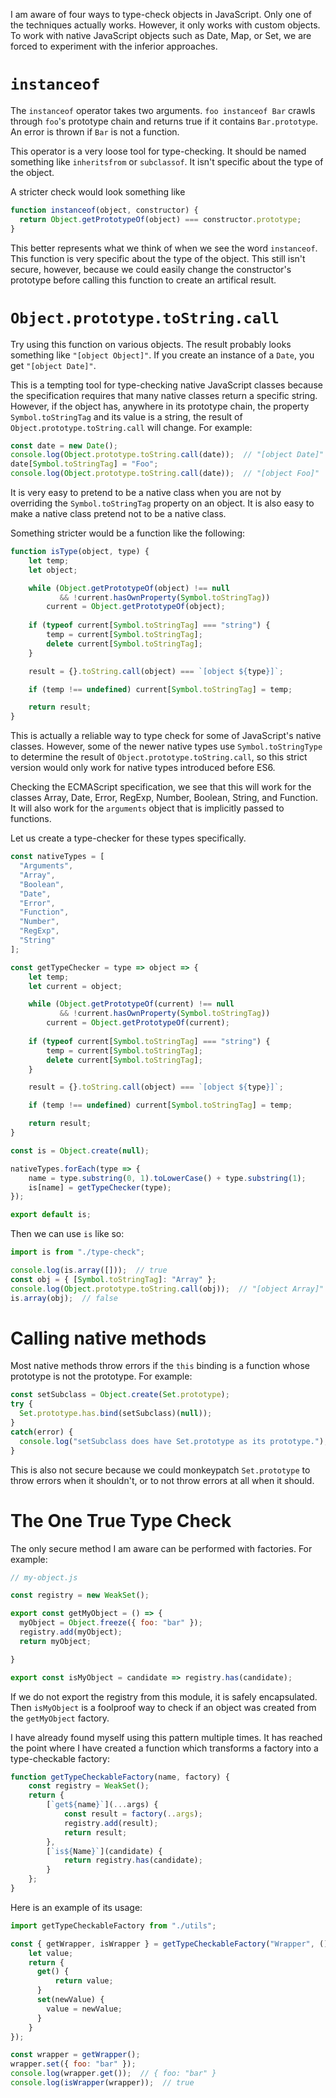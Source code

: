 I am aware of four ways to type-check objects in JavaScript. Only one of the techniques actually works. However, it only works with custom objects. To work with native JavaScript objects such as Date, Map, or Set, we are forced to experiment with the inferior approaches.

# `instanceof`

The `instanceof` operator takes two arguments. `foo instanceof Bar` crawls through `foo`'s prototype chain and returns true if it contains `Bar.prototype`. An error is thrown if `Bar` is not a function.

This operator is a very loose tool for type-checking. It should be named something like `inheritsfrom` or `subclassof`. It isn't specific about the type of the object.

A stricter check would look something like

```javascript 
function instanceof(object, constructor) {
  return Object.getPrototypeOf(object) === constructor.prototype;
}
```

This better represents what we think of when we see the word `instanceof`. This function is very specific about the type of the object. This still isn't secure, however, because we could easily change the constructor's prototype before calling this function to create an artifical result.

# `Object.prototype.toString.call`

Try using this function on various objects. The result probably looks something like `"[object Object]"`. If you create an instance of a `Date`, you get `"[object Date]"`.

This is a tempting tool for type-checking native JavaScript classes because the specification requires that many native classes return a specific string. However, if the object has, anywhere in its prototype chain, the property `Symbol.toStringTag` and its value is a string, the result of `Object.prototype.toString.call` will change. For example:

```javascript
const date = new Date();
console.log(Object.prototype.toString.call(date));  // "[object Date]"
date[Symbol.toStringTag] = "Foo";
console.log(Object.prototype.toString.call(date));  // "[object Foo]"
```

It is very easy to pretend to be a native class when you are not by overriding the `Symbol.toStringTag` property on an object. It is also easy to make a native class pretend not to be a native class.

Something stricter would be a function like the following:

```javascript
function isType(object, type) {
    let temp;
    let object;

    while (Object.getPrototypeOf(object) !== null 
           && !current.hasOwnProperty(Symbol.toStringTag))
        current = Object.getPrototypeOf(object);
    
    if (typeof current[Symbol.toStringTag] === "string") {
        temp = current[Symbol.toStringTag];
        delete current[Symbol.toStringTag];
    }

    result = {}.toString.call(object) === `[object ${type}]`;

    if (temp !== undefined) current[Symbol.toStringTag] = temp;

    return result;
}
```

This is actually a reliable way to type check for some of JavaScript's native classes. However, some of the newer native types use `Symbol.toStringType` to determine the result of `Object.prototype.toString.call`, so this strict version would only work for native types introduced before ES6.

Checking the ECMAScript specification, we see that this will work for the classes Array, Date, Error, RegExp, Number, Boolean, String,  and Function. It will also work for the `arguments` object that is implicitly passed to functions.

Let us create a type-checker for these types specifically.

```javascript
const nativeTypes = [
  "Arguments",
  "Array",
  "Boolean",
  "Date",
  "Error",
  "Function",
  "Number",
  "RegExp",
  "String"
];

const getTypeChecker = type => object => {
    let temp;
    let current = object;

    while (Object.getPrototypeOf(current) !== null 
           && !current.hasOwnProperty(Symbol.toStringTag))
        current = Object.getPrototypeOf(current);
    
    if (typeof current[Symbol.toStringTag] === "string") {
        temp = current[Symbol.toStringTag];
        delete current[Symbol.toStringTag];
    }

    result = {}.toString.call(object) === `[object ${type}]`;

    if (temp !== undefined) current[Symbol.toStringTag] = temp;

    return result;
}

const is = Object.create(null);

nativeTypes.forEach(type => {
    name = type.substring(0, 1).toLowerCase() + type.substring(1);
    is[name] = getTypeChecker(type);
});

export default is;
```

Then we can use `is` like so:

```javascript
import is from "./type-check";

console.log(is.array([]));  // true
const obj = { [Symbol.toStringTag]: "Array" };
console.log(Object.prototype.toString.call(obj));  // "[object Array]"
is.array(obj);  // false
```

# Calling native methods

Most native methods throw errors if the `this` binding is a function whose prototype is not the prototype. For example:

```javascript
const setSubclass = Object.create(Set.prototype);
try {
  Set.prototype.has.bind(setSubclass)(null));
}
catch(error) {
  console.log("setSubclass does have Set.prototype as its prototype.");
}
```

This is also not secure because we could monkeypatch `Set.prototype` to throw errors when it shouldn't, or to not throw errors at all when it should.

# The One True Type Check

The only secure method I am aware can be performed with factories. For example:

```javascript
// my-object.js

const registry = new WeakSet();

export const getMyObject = () => {
  myObject = Object.freeze({ foo: "bar" });
  registry.add(myObject);
  return myObject;

}

export const isMyObject = candidate => registry.has(candidate);
```

If we do not export the registry from this module, it is safely encapsulated. Then `isMyObject` is a foolproof way to check if an object was created from the `getMyObject` factory.

I have already found myself using this pattern multiple times. It has reached the point where I have created a function which transforms a factory into a type-checkable factory:

```javascript
function getTypeCheckableFactory(name, factory) {
    const registry = WeakSet();
    return {
        [`get${name}`](...args) {
            const result = factory(..args);
            registry.add(result);
            return result;
        },
        [`is${Name}`](candidate) {
            return registry.has(candidate);
        }
    };
}
```

Here is an example of its usage:

```javascript
import getTypeCheckableFactory from "./utils";

const { getWrapper, isWrapper } = getTypeCheckableFactory("Wrapper", () => {
    let value;
    return {
      get() {
          return value;
      }
      set(newValue) {
        value = newValue;
      }
    }
});

const wrapper = getWrapper();
wrapper.set({ foo: "bar" });
console.log(wrapper.get());  // { foo: "bar" }
console.log(isWrapper(wrapper));  // true
```
